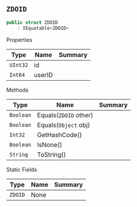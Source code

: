 ## `ZDOID`

```csharp
public struct ZDOID
    : IEquatable<ZDOID>

```

Properties

| Type | Name | Summary | 
| --- | --- | --- | 
| `UInt32` | id |  | 
| `Int64` | userID |  | 


Methods

| Type | Name | Summary | 
| --- | --- | --- | 
| `Boolean` | Equals(`ZDOID` other) |  | 
| `Boolean` | Equals(`Object` obj) |  | 
| `Int32` | GetHashCode() |  | 
| `Boolean` | IsNone() |  | 
| `String` | ToString() |  | 


Static Fields

| Type | Name | Summary | 
| --- | --- | --- | 
| `ZDOID` | None |  | 


